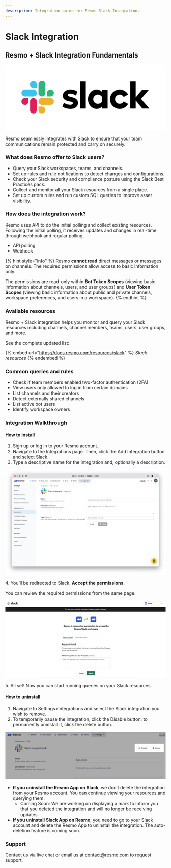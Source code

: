 ```yaml
---
description: Integration guide for Resmo Slack Integration.
---
```


# Slack Integration

## Resmo + Slack Integration Fundamentals

![](../.gitbook/assets/slack-logo.png)

Resmo seamlessly integrates with [Slack](https://slack.com/) to ensure that your team communications remain protected and carry on securely.&#x20;

### What does Resmo offer to Slack users?

* Query your Slack workspaces, teams, and channels.&#x20;
* Set up rules and rule notifications to detect changes and configurations.&#x20;
* Check your Slack security and compliance posture using the Slack Best Practices pack.
* Collect and monitor all your Slack resources from a single place.&#x20;
* Set up custom rules and run custom SQL queries to improve asset visibility.&#x20;

### How does the integration work?&#x20;

Resmo uses API to do the initial polling and collect existing resources. Following the initial polling, it receives updates and changes in real-time through webhook and regular polling.

* API polling&#x20;
* Webhook&#x20;

{% hint style="info" %}
Resmo **cannot read** direct messages or messages on channels. The required permissions allow access to basic information only.&#x20;

The permissions are read-only within **Bot Token Scopes** (viewing basic information about channels, users, and user groups) and **User Token Scopes** (viewing basic information about public and private channels, workspace preferences, and users in a workspace).
{% endhint %}

### Available resources&#x20;

Resmo + Slack integration helps you monitor and query your Slack resources including channels, channel members, teams, users, user groups, and more.

See the complete updated list:

{% embed url="https://docs.resmo.com/resources/slack" %}
_Slack resources_
{% endembed %}

### Common queries and rules&#x20;

* Check if team members enabled two-factor authentication (2FA)&#x20;
* View users only allowed to log in from certain domains&#x20;
* List channels and their creators&#x20;
* Detect externally shared channels&#x20;
* List active bot users&#x20;
* Identify workspace owners&#x20;

### Integration Walkthrough&#x20;

#### How to install&#x20;

1. Sign up or log in to your Resmo account.&#x20;
2. Navigate to the Integrations page. Then, click the Add Integration button and select Slack. &#x20;
3. Type a descriptive name for the integration and, optionally a description.&#x20;

![](<../.gitbook/assets/slack-integration (1).png>)

4\. You’ll be redirected to Slack. **Accept the permissions**.&#x20;

You can review the required permissions from the same page.

![](../.gitbook/assets/slack-permissions.png)

5\. All set! Now you can start running queries on your Slack resources.&#x20;

#### How to uninstall&#x20;

1. Navigate to Settings>Integrations and select the Slack integration you wish to remove.
2. To temporarily pause the integration, click the Disable button; to permanently uninstall it, click the delete button.

![](../.gitbook/assets/slack-delete.png)

* **If you uninstall the Resmo App on Slack**, we don’t delete the integration from your Resmo account. You can continue viewing your resources and querying them.&#x20;
  * Coming Soon: We are working on displaying a mark to inform you that you deleted the integration and will no longer be receiving updates.&#x20;
* **If you uninstall Slack App on Resmo**, you need to go to your Slack account and delete the Resmo App to uninstall the integration. The auto-deletion feature is coming soon.

### Support

Contact us via live chat or email us at contact@resmo.com to request support.
